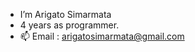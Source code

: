 - I’m Arigato Simarmata
- 4 years as programmer.
- 📫 Email : arigatosimarmata@gmail.com

<!---
arigatosimarmata/arigatosimarmata is a ✨ special ✨ repository because its `README.md` (this file) appears on your GitHub profile.
You can click the Preview link to take a look at your changes.
--->
